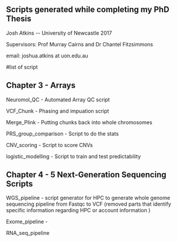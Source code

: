 ## Scripts generated while completing my PhD Thesis

Josh Atkins -- University of Newcastle 2017 

Supervisors: Prof Murray Cairns and Dr Chantel Fitzsimmons 

email:
joshua.atkins  at uon.edu.au


#list of script 

## Chapter 3 - Arrays 
Neuromol_QC - Automated Array QC script 

VCF_Chunk - Phasing and impuation script 

Merge_Plink - Putting chunks back into whole chromosomes

PRS_group_comparison - Script to do the stats 

CNV_scoring - Script to score CNVs 

logistic_modelling - Script to train and test predictability

## Chapter 4 - 5 Next-Generation Sequencing Scripts 

WGS_pipeline - script generator for HPC to generate whole genome sequencing pipeline from Fastqc to VCF (removed parts that identify specific information regarding HPC or account information )


Exome_pipeline - 

RNA_seq_pipeline

 
